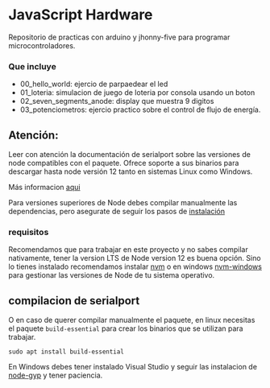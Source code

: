 # JavaScript Hardware

Repositorio de practicas con arduino y jhonny-five para programar microcontroladores.

### Que incluye

- 00_hello_world: ejercio de parpaedear el led
- 01_loteria: simulacion de juego de loteria por consola usando un boton
- 02_seven_segments_anode: display que muestra 9 digitos
- 03_potenciometros: ejercio practico sobre el control de flujo de energía.

## Atención:
Leer con atención la documentación de serialport sobre las versiones de node
compatibles con el paquete. Ofrece soporte a sus binarios para descargar hasta node versión 12
tanto en sistemas Linux como Windows. 

Más informacion [aqui](https://serialport.io/docs/guide-platform-support)

Para versiones superiores de Node debes compilar manualmente las dependencias, pero asegurate de seguir los pasos de [instalación](https://serialport.io/docs/guide-installation#ubuntudebian-linux)

### requisitos
Recomendamos que para trabajar en este proyecto y no sabes compilar nativamente, tener la version LTS de Node version 12 es buena opción. Sino lo tienes instalado recomendamos instalar [nvm](https://github.com/nvm-sh/nvm#installing-and-updating) o en windows [nvm-windows](https://github.com/coreybutler/nvm-windows) para gestionar las versiones de Node de tu sistema operativo.


## compilacion de serialport
O en caso de querer compilar manualmente el paquete, en linux necesitas el paquete `build-essential` para crear los binarios que se utilizan para trabajar.

`sudo apt install build-essential`

En Windows debes tener instalado Visual Studio y seguir las instalacion de [node-gyp](https://github.com/nodejs/node-gyp#installation) y tener paciencia.


